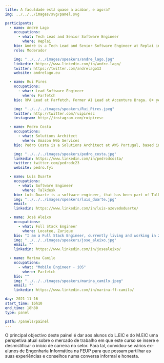 ```yaml
---
title: A faculdade está quase a acabar, e agora?
img: ../../../images/svg/panel.svg

participants:
  - name: André Lago
    occupations:
      - what: Tech Lead and Senior Software Engineer
        where: Replai
    bio: André is a Tech Lead and Senior Software Engineer at Replai in Porto, helping some of the world’s largest companies improve how they make video creatives using Computer Vision and AI. Previously, André was a Senior Software Engineer at Google for almost 3 years.
    role: Moderador

    img: "../../../images/speakers/andre_lago.jpg"
    linkedin: https://www.linkedin.com/in/andre-lago/
    twitter: https://twitter.com/andrelago13
    website: andrelago.eu

  - name: Rui Pires
    occupations:
      - what: Lead Software Engineer
        where: Farfetch
    bio: RPA Lead at Farfetch. Former AI Lead at Accenture Braga. 8+ years of Software Development in AI related projects (Chatbots, NLP, OCR, ASR and RPA).

    img: "../../../images/speakers/Rui_Pires.jpeg"
    twitter: http://twitter.com/ruipiresc
    instagram: http://instagram.com/ruipiresc

  - name: Pedro Costa
    occupations:
      - what: Solutions Architect
        where: Amazon Web Services
    bio: Pedro Costa is a Solutions Architect at AWS Portugal, based in Lisbon. He currently works with SMBs in Portugal to help them innovate and modernize with the Cloud. In his free time he likes to look for new places to photograph and surf.

    img: "../../../images/speakers/pedro_costa.jpg"
    linkedin: https://www.linkedin.com/in/pedrodcosta/
    twitter: twitter.com/pedrodc23
    website: pedro.fyi

  - name: Luís Duarte
    occupations:
      - what: Software Engineer
        where: Talkdesk
    bio: Luís Duarte is a software engineer, that has been part of Talkdesk for over three years now, ever since finishing his integrated masters in Informatics and Computing Engineering at the Faculty of Engineering of the University of Porto. Curious at heart and a team player always eager to learn more, Luís has helped shape Talkdesk Studio, a platform for building contact center customer journeys, into one of the company’s most prominent products. Passionate about People, Engineering and Technology, Luís loves to learn and talk about team sustainability, career development and personal/professional growth.
    img: "../../../images/speakers/luis_duarte.jpg"
    email:
    linkedin: https://www.linkedin.com/in/luis-azevedoduarte/

  - name: José Aleixo
    occupations:
      - what: Full Stack Engineer
        where: Locatee, Zurique
    bio: "I am a Full Stack Engineer, currently living and working in Zurich. I have an Integrated Master’s degree in Software Engineering and Computer Science from the University of Porto. After graduating, I started doing research in deep reinforcement learning and am currently pursuing a Ph.D. part-time. I aspire to build efficient and intelligent systems capable of processing data and providing valuable insights."
    img: "../../../images/speakers/jose_aleixo.jpg"
    email: ""
    linkedin: https://www.linkedin.com/in/josealeixo/

  - name: Marina Camilo
    occupations:
      - what: "Mobile Engineer - iOS"
        where: Farfetch
    bio: ""
    img: "../../../images/speakers/marina_camilo.jpeg"
    email: ""
    linkedin: https://www.linkedin.com/in/marina-ff-camilo/

day: 2021-11-16
start_time: 16h10
end_time: 18h30
type: panel

path: /panels/painel
---
```


O principal objectivo deste painel é dar aos alunos do L.EIC e do M.EIC uma perspetiva atual sobre o mercado de trabalho em que este curso se insere e desmistificar o início de carreira no setor. Para tal, convidou-se vários ex-alunos de Engenharia Informática na FEUP para que possam partilhar as suas experiências e conselhos numa conversa informal e honesta.

